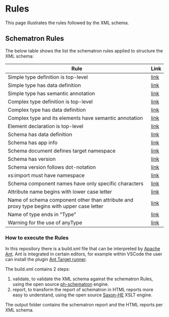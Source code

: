 # Rules

This page illustrates the rules followed by the XML schema.

## Schematron Rules

The below table shows the list the schematron rules applied to structure the XML schema:

| Rule  | Link |
| ------------- | ------------- |
| Simple type definition is top-level  | [link](https://github.com/SEMICeu/XML-schema/blob/main/rules/rules_schematron.sch#L23) |
| Simple type has data definition  | [link](https://github.com/SEMICeu/XML-schema/blob/main/rules/rules_schematron.sch#L29)  |
| Simple type has semantic annotation | [link](https://github.com/SEMICeu/XML-schema/blob/main/rules/rules_schematron.sch#L35)  |
| Complex type definition is top-level | [link](https://github.com/SEMICeu/XML-schema/blob/main/rules/rules_schematron.sch#L41)  |
| Complex type has data definition | [link](https://github.com/SEMICeu/XML-schema/blob/main/rules/rules_schematron.sch#L47)  |
| Complex type and its elements have semantic annotation | [link](https://github.com/SEMICeu/XML-schema/blob/main/rules/rules_schematron.sch#L53)  |
| Element declaration is top-level | [link](https://github.com/SEMICeu/XML-schema/blob/main/rules/rules_schematron.sch#L74)  |
| Schema has data definition | [link](https://github.com/SEMICeu/XML-schema/blob/main/rules/rules_schematron.sch#L74)  |
| Schema has app info | [link](https://github.com/SEMICeu/XML-schema/blob/main/rules/rules_schematron.sch#L86)  |
| Schema document defines target namespace  | [link](https://github.com/SEMICeu/XML-schema/blob/main/rules/rules_schematron.sch#L92)  |
| Schema has version  | [link](https://github.com/SEMICeu/XML-schema/blob/main/rules/rules_schematron.sch#L98)  |
| Schema version follows dot-notation  | [link](https://github.com/SEMICeu/XML-schema/blob/main/rules/rules_schematron.sch#L104)  |
| xs:import must have namespace  | [link](https://github.com/SEMICeu/XML-schema/blob/main/rules/rules_schematron.sch#L110)  |
| Schema component names have only specific characters  | [link](https://github.com/SEMICeu/XML-schema/blob/main/rules/rules_schematron.sch#L116)  |
| Attribute name begins with lower case letter  | [link](https://github.com/SEMICeu/XML-schema/blob/main/rules/rules_schematron.sch#L122)  |
| Name of schema component other than attribute and proxy type begins with upper case letter  | [link](https://github.com/SEMICeu/XML-schema/blob/main/rules/rules_schematron.sch#L129)  |
| Name of type ends in "Type"  | [link](https://github.com/SEMICeu/XML-schema/blob/main/rules/rules_schematron.sch#L141)  |
| Warning for the use of anyType | [link](https://github.com/SEMICeu/XML-schema/blob/main/rules/rules_schematron.sch#L150)  |

### How to execute the Rules

In this repository there is a build.xml file that can be interpreted by [Apache Ant](https://ant.apache.org/).
Ant is integrated in certain editors, for example within VSCode the user can install the  plugin [Ant Target runner](https://marketplace.visualstudio.com/items?itemName=nickheap.vscode-ant).

The build.xml contains 2 steps:
1) validate, to validate the XML schema against the schematron Rules, using the open source [ph-schematron](https://github.com/phax/ph-schematron) engine.
2) report, to transform the report of schematron in HTML reports more easy to understand, using the open source [Saxon-HE](https://github.com/Saxonica/Saxon-HE) XSLT engine.

The output folder contains the schematron report and the HTML reports per XML schema.









